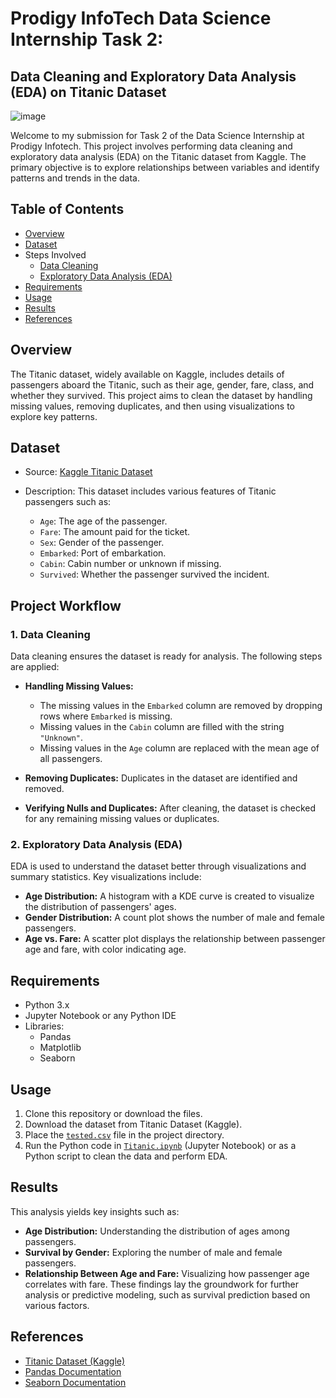 # Prodigy InfoTech Data Science Internship Task 2:
## Data Cleaning and Exploratory Data Analysis (EDA) on Titanic Dataset
![image](https://github.com/user-attachments/assets/f0b30916-d5c6-4a2f-81bf-e3541df51ce9)


Welcome to my submission for Task 2 of the Data Science Internship at Prodigy Infotech. This project involves performing data cleaning and exploratory data analysis (EDA) on the Titanic dataset from Kaggle. The primary objective is to explore relationships between variables and identify patterns and trends in the data.

## Table of Contents
- [Overview](https://github.com/Priyanxxhiiii/PRODIGY_DS_02/blob/main/README.md#overview)
- [Dataset](https://github.com/Priyanxxhiiii/PRODIGY_DS_02/blob/main/README.md#dataset)
- Steps Involved
   - [Data Cleaning](https://github.com/Priyanxxhiiii/PRODIGY_DS_02/tree/main?tab=readme-ov-file#1-data-cleaning)
   - [Exploratory Data Analysis (EDA)](https://github.com/Priyanxxhiiii/PRODIGY_DS_02/tree/main?tab=readme-ov-file#2-exploratory-data-analysis-eda)
- [Requirements](https://github.com/Priyanxxhiiii/PRODIGY_DS_02/tree/main?tab=readme-ov-file#requirements)
- [Usage](https://github.com/Priyanxxhiiii/PRODIGY_DS_02/tree/main?tab=readme-ov-file#usage)
- [Results](https://github.com/Priyanxxhiiii/PRODIGY_DS_02/tree/main?tab=readme-ov-file#results)
- [References](https://github.com/Priyanxxhiiii/PRODIGY_DS_02/tree/main?tab=readme-ov-file#references)

## Overview
The Titanic dataset, widely available on Kaggle, includes details of passengers aboard the Titanic, such as their age, gender, fare, class, and whether they survived. This project aims to clean the dataset by handling missing values, removing duplicates, and then using visualizations to explore key patterns.

## Dataset
- Source: [Kaggle Titanic Dataset](https://www.kaggle.com/datasets/brendan45774/test-file?select=tested.csv)
- Description: This dataset includes various features of Titanic passengers such as:
  
   - `Age`: The age of the passenger.
   - `Fare`: The amount paid for the ticket.
   - `Sex`: Gender of the passenger.
   - `Embarked`: Port of embarkation.
   - `Cabin`: Cabin number or unknown if missing.
   - `Survived`: Whether the passenger survived the incident.

## Project Workflow
### 1. Data Cleaning
Data cleaning ensures the dataset is ready for analysis. The following steps are applied:

- **Handling Missing Values:**
  
   - The missing values in the `Embarked` column are removed by dropping rows where `Embarked` is missing.
   - Missing values in the `Cabin` column are filled with the string `"Unknown"`.
   - Missing values in the `Age` column are replaced with the mean age of all passengers.
     
- **Removing Duplicates:** Duplicates in the dataset are identified and removed.
  
- **Verifying Nulls and Duplicates:** After cleaning, the dataset is checked for any remaining missing values or duplicates.

### 2. Exploratory Data Analysis (EDA)
EDA is used to understand the dataset better through visualizations and summary statistics. Key visualizations include:

- **Age Distribution:** A histogram with a KDE curve is created to visualize the distribution of passengers' ages.
- **Gender Distribution:** A count plot shows the number of male and female passengers.
- **Age vs. Fare:** A scatter plot displays the relationship between passenger age and fare, with color indicating age.

## Requirements
- Python 3.x
- Jupyter Notebook or any Python IDE
- Libraries:
   - Pandas
   - Matplotlib
   - Seaborn

## Usage
1. Clone this repository or download the files.
2. Download the dataset from Titanic Dataset (Kaggle).
3. Place the [`tested.csv`](https://github.com/Priyanxxhiiii/PRODIGY_DS_02/blob/main/tested.csv) file in the project directory.
4. Run the Python code in [`Titanic.ipynb`](https://github.com/Priyanxxhiiii/PRODIGY_DS_02/blob/main/Titanic.ipynb) (Jupyter Notebook) or as a Python script to clean the data and perform EDA.

## Results
This analysis yields key insights such as:
- **Age Distribution:** Understanding the distribution of ages among passengers.
- **Survival by Gender:** Exploring the number of male and female passengers.
- **Relationship Between Age and Fare:** Visualizing how passenger age correlates with fare.
These findings lay the groundwork for further analysis or predictive modeling, such as survival prediction based on various factors.

## References
- [Titanic Dataset (Kaggle)](https://www.kaggle.com/datasets/brendan45774/test-file?select=tested.csv)
- [Pandas Documentation](https://pandas.pydata.org/docs/)
- [Seaborn Documentation](https://seaborn.pydata.org/)
